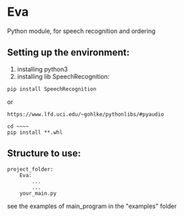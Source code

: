 # Eva
Python module, for speech recognition and ordering

## Setting up the environment:
1) installing python3
2) installing lib SpeechRecognition:
```
pip install SpeechRecognition
```
or 
```
https://www.lfd.uci.edu/~gohlke/pythonlibs/#pyaudio

cd ~~~~
pip install **.whl 
```

## Structure to use:
```
project_folder:
    Eva:
        ...
        ...
    your_main.py
```
see the examples of main_program in the "examples" folder